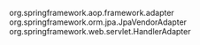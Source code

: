org.springframework.aop.framework.adapter
org.springframework.orm.jpa.JpaVendorAdapter
org.springframework.web.servlet.HandlerAdapter
